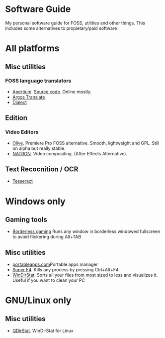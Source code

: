 # Software Guide
My personal software guide for FOSS, utilities and other things. This includes some alternatives to propietary/paid software
# All platforms
## Misc utilities
### FOSS language translators
* [Apertium](https://apertium.org/index.spa.html#?dir=eng-epo&q=). [Source code](https://github.com/apertium). Online mostly.
* [Argos Translate](https://github.com/argosopentech/argos-translate.git)
* [Dialect](https://github.com/dialect-app/dialect.git)

## Edition
### Video Editors
* [Olive](https://www.olivevideoeditor.org/download.php). Premiere Pro FOSS alternative. Smooth, lightweight and GPL. Still on alpha but really stable.
* [NATRON](https://natrongithub.github.io/). Video compositing. (After Effects Alternative).

## Text Recocnition / OCR
* [Tesseract](https://github.com/tesseract-ocr/tesseract.git)
# Windows only
## Gaming tools
* [Borderless gaming](https://github.com/Codeusa/Borderless-Gaming.git) Runs any window in borderless windowed fullscreen to avoid flickering during Alt+TAB
## Misc utilities
* [portableapps.com](https://portableapps.com)Portable apps manager
* [Super F4](https://stefansundin.github.io/superf4/). Kills any process by pressing Ctrl+Alt+F4
* [WinDirStat](https://windirstat.net/index.html). Sorts all your files from most sized to less and visualizes it. Useful if you want to clean your PC
# GNU/Linux only
## Misc utilities
* [QDirStat](https://github.com/shundhammer/qdirstat.git). WinDirStat for Linux
